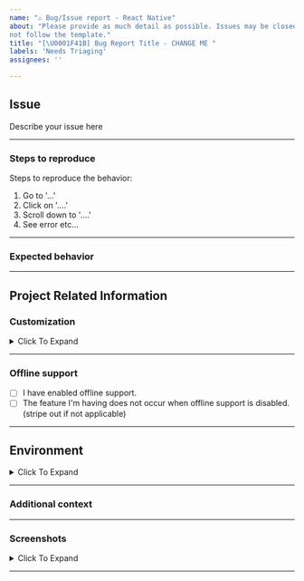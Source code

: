 ```yaml
---
name: "⚠️ Bug/Issue report - React Native"
about: "Please provide as much detail as possible. Issues may be closed if they do
not follow the template."
title: "[\U0001F41B] Bug Report Title - CHANGE ME "
labels: 'Needs Triaging'
assignees: ''

---
```


<!--
PLEASE READ THIS BEFORE PROCEEDING:

Did you check docs? - https://getstream.io/chat/docs/sdk/reactnative

If you are looking for an answer to "how to implement/do ... using xx component?" question, please check the Guides section of the docs.
If you can't find an answer there, please create an issue, and we will try to add/include a sample code or example to the Guides section of docs. 
This way it can help the other devs who are looking for the same answer. 
Also if you have some feedback regarding docs, please don't hesitate to comment there.

Your co-operation is really-really appreciated in this manner. Thanks and happy coding :)
-->

<!-- PLEASE DO NOT REMOVE ANY SECTIONS FROM THIS ISSUE TEMPLATE   -->
<!--   Leave them as they are even if they're irrelevant to your issue -->


## Issue

<!-- Please describe your issue here --^ and provide as much detail as you can. -->
<!-- Include code snippets that show your usages of the library in the context of your project. -->
<!-- Snippets that also show how and where the library is imported in JS are useful to debug issues relating to importing or methods not found issues -->

Describe your issue here

---

### Steps to reproduce
Steps to reproduce the behavior:

1. Go to '...'
2. Click on '....'
3. Scroll down to '....'
4. See error
   etc...

---


### Expected behavior

<!-- A clear and concise description of what you expected to happen. -->

---

## Project Related Information

### Customization

<details><summary>Click To Expand</summary>
<p>

<!-- If applicable to the issue, provide the contents of key UI components that were customized which will help to debug -->
<!--     For Example: -->
<!--        - Chat -->
<!--        - ChannelList -->
<!--        - Channel -->
<!--        - MessageList -->
<!--        - MessageInput -->
<!--        - etc... -->
<!-- ADD THE CONTENTS OF THE COMPONENTS IN THE PROVIDED CODE BLOCKS BELOW -->

```typescript jsx
# N/A
```
</p>
</details>

---

### Offline support

<!--- Mark any options that apply below -->

- [ ] I have enabled offline support.
- [ ] The feature I'm having does not occur when offline support is disabled. (stripe out if not applicable)

---

## Environment

<details><summary>Click To Expand</summary>
<p>

#### `package.json`:

```json
# N/A
```

**`react-native info` output:**

<!-- Please run `react-native info` on your terminal and paste the contents into the code block below -->

```
 OUTPUT GOES HERE
```

<!-- change `[ ]` to `[x]` to select an option(s) -->

- **Platform that you're experiencing the issue on**:
    - [ ] iOS
    - [ ] Android
    - [ ] **iOS** but have not tested behavior on Android
    - [ ] **Android** but have not tested behavior on iOS
    - [ ] Both
- **`stream-chat-react-native` version you're using that has this issue:**
    - `e.g. 5.4.3`
- Device/Emulator info:
  - [ ] I am using a physical device
  - OS version: `e.g. Android 10`
  - Device/Emulator: `e.g. iPhone 11`

</p>
</details>

<!-- Thanks for reading this far down ❤️  -->
<!-- High quality, detailed issues are much easier to triage for maintainers -->

<!-- For bonus points, if you put a 🔥 (:fire:) emojii at the start of the issue title we'll know -->
<!-- that you took the time to fill this out correctly, or, at least read this far -->

---


### Additional context

<!-- Add any other context about the problem here. -->

---

### Screenshots

<details><summary>Click To Expand</summary>
<p>

<!-- If applicable, add screenshots to help explain your problem. -->

</p>
</details>

---



